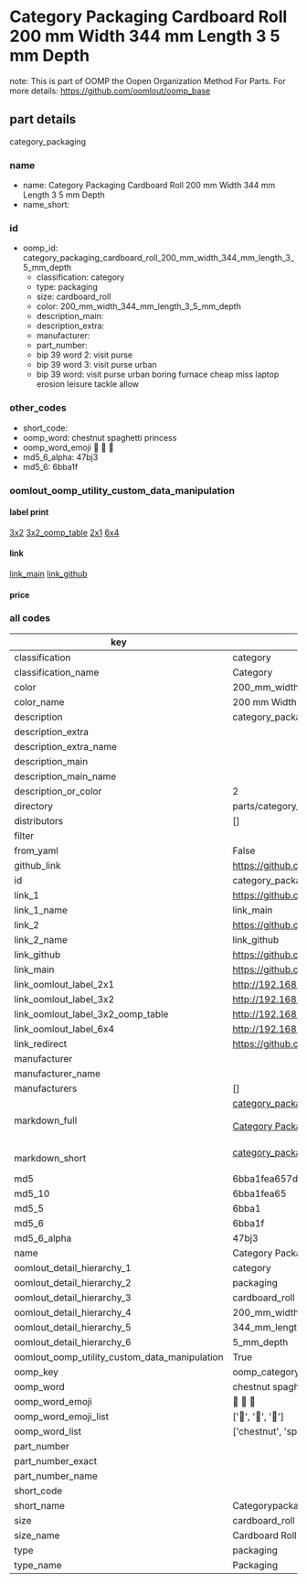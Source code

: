 # Category Packaging Cardboard Roll 200 mm Width 344 mm Length 3 5 mm Depth  

note: This is part of OOMP the Oopen Organization Method For Parts. For more details: https://github.com/oomlout/oomp_base

##  part details
  



category_packaging



### name
* name: Category Packaging Cardboard Roll 200 mm Width 344 mm Length 3 5 mm Depth
* name_short: 
### id
* oomp_id: category_packaging_cardboard_roll_200_mm_width_344_mm_length_3_5_mm_depth
  * classification: category
  * type: packaging
  * size: cardboard_roll
  * color: 200_mm_width_344_mm_length_3_5_mm_depth
  * description_main: 
  * description_extra: 
  * manufacturer: 
  * part_number: 
  * bip 39 word 2: visit purse
  * bip 39 word 3: visit purse urban
  * bip 39 word: visit purse urban boring furnace cheap miss laptop erosion leisure tackle allow

### other_codes
* short_code: 
* oomp_word: chestnut spaghetti princess
* oomp_word_emoji :chestnut: :spaghetti: :princess:
* md5_6_alpha: 47bj3
* md5_6: 6bba1f






### oomlout_oomp_utility_custom_data_manipulation
#### label print
[3x2](http://192.168.1.245:1112/?label=oomp%2047bj3)
[3x2_oomp_table](http://192.168.1.108:1112/?label=oomp%2047bj3)
[2x1](http://192.168.1.242:1112/?label=oomp%2047bj3)
[6x4](http://192.168.1.55:1112/?label=oomp%2047bj3)    

#### link

[link_main](https://github.com/oomlout/oomlout_oomp_version_1_messy/tree/main/parts/category_packaging_cardboard_roll_200_mm_width_344_mm_length_3_5_mm_depth) [link_github](https://github.com/oomlout/oomlout_oomp_version_1_messy/tree/main/parts/category_packaging_cardboard_roll_200_mm_width_344_mm_length_3_5_mm_depth)                             

#### price







### all codes 
| key | value |  
| --- | --- |  
| classification | category |  
| classification_name | Category |  
| color | 200_mm_width_344_mm_length_3_5_mm_depth |  
| color_name | 200 mm Width 344 mm Length 3 5 mm Depth |  
| description | category_packaging |  
| description_extra |  |  
| description_extra_name |  |  
| description_main |  |  
| description_main_name |  |  
| description_or_color | 2  |  
| directory | parts/category_packaging_cardboard_roll_200_mm_width_344_mm_length_3_5_mm_depth |  
| distributors | [] |  
| filter |  |  
| from_yaml | False |  
| github_link | https://github.com/oomlout/oomlout_oomp_part_src/tree/main/parts/category_packaging_cardboard_roll_200_mm_width_344_mm_length_3_5_mm_depth |  
| id | category_packaging_cardboard_roll_200_mm_width_344_mm_length_3_5_mm_depth |  
| link_1 | https://github.com/oomlout/oomlout_oomp_version_1_messy/tree/main/parts/category_packaging_cardboard_roll_200_mm_width_344_mm_length_3_5_mm_depth |  
| link_1_name | link_main |  
| link_2 | https://github.com/oomlout/oomlout_oomp_version_1_messy/tree/main/parts/category_packaging_cardboard_roll_200_mm_width_344_mm_length_3_5_mm_depth |  
| link_2_name | link_github |  
| link_github | https://github.com/oomlout/oomlout_oomp_version_1_messy/tree/main/parts/category_packaging_cardboard_roll_200_mm_width_344_mm_length_3_5_mm_depth |  
| link_main | https://github.com/oomlout/oomlout_oomp_version_1_messy/tree/main/parts/category_packaging_cardboard_roll_200_mm_width_344_mm_length_3_5_mm_depth |  
| link_oomlout_label_2x1 | http://192.168.1.242:1112/?label=oomp%2047bj3 |  
| link_oomlout_label_3x2 | http://192.168.1.245:1112/?label=oomp%2047bj3 |  
| link_oomlout_label_3x2_oomp_table | http://192.168.1.108:1112/?label=oomp%2047bj3 |  
| link_oomlout_label_6x4 | http://192.168.1.55:1112/?label=oomp%2047bj3 |  
| link_redirect | https://github.com/oomlout/oomlout_oomp_version_1_messy/tree/main/parts/category_packaging_cardboard_roll_200_mm_width_344_mm_length_3_5_mm_depth |  
| manufacturer |  |  
| manufacturer_name |  |  
| manufacturers | [] |  
| markdown_full | [category_packaging_cardboard_roll_200_mm_width_344_mm_length_3_5_mm_depth](none)<br>[](none)<br>[Category Packaging Cardboard Roll 200 Mm Width 344 Mm Length 3 5 Mm Depth](none)<br><br> |  
| markdown_short | [category_packaging_cardboard_roll_200_mm_width_344_mm_length_3_5_mm_depth](none)<br><br> |  
| md5 | 6bba1fea657d11b89baf219fdeaba7a6 |  
| md5_10 | 6bba1fea65 |  
| md5_5 | 6bba1 |  
| md5_6 | 6bba1f |  
| md5_6_alpha | 47bj3 |  
| name | Category Packaging Cardboard Roll 200 mm Width 344 mm Length 3 5 mm Depth |  
| oomlout_detail_hierarchy_1 | category |  
| oomlout_detail_hierarchy_2 | packaging |  
| oomlout_detail_hierarchy_3 | cardboard_roll |  
| oomlout_detail_hierarchy_4 | 200_mm_width |  
| oomlout_detail_hierarchy_5 | 344_mm_length |  
| oomlout_detail_hierarchy_6 | 5_mm_depth |  
| oomlout_oomp_utility_custom_data_manipulation | True |  
| oomp_key | oomp_category_packaging_cardboard_roll_200_mm_width_344_mm_length_3_5_mm_depth |  
| oomp_word | chestnut spaghetti princess |  
| oomp_word_emoji | :chestnut: :spaghetti: :princess: |  
| oomp_word_emoji_list | [':chestnut:', ':spaghetti:', ':princess:'] |  
| oomp_word_list | ['chestnut', 'spaghetti', 'princess'] |  
| part_number |  |  
| part_number_exact |  |  
| part_number_name |  |  
| short_code |  |  
| short_name | Categorypackaging |  
| size | cardboard_roll |  
| size_name | Cardboard Roll |  
| type | packaging |  
| type_name | Packaging |  
